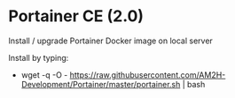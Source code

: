 # Portainer CE (2.0)
Install / upgrade Portainer Docker image on local server

Install by typing:
* wget -q -O - https://raw.githubusercontent.com/AM2H-Development/Portainer/master/portainer.sh | bash
